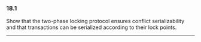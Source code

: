 ### 18.1

Show that the two-phase locking protocol ensures conflict serializability and that transactions can be serialized according to their lock points.

---